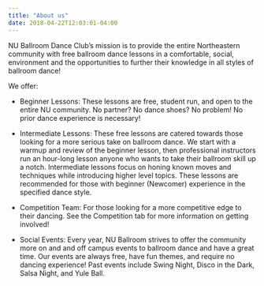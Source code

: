 ```yaml
---
title: "About us"
date: 2018-04-22T12:03:01-04:00
---
```


NU Ballroom Dance Club’s mission is to provide the entire Northeastern community
with free ballroom dance lessons in a comfortable, social, environment and the
opportunities to further their knowledge in all styles of ballroom dance! 

We offer:

* Beginner Lessons: These lessons are free, student run, and open to the entire
NU community. No partner? No dance shoes? No problem!  No prior dance experience
is necessary!

* Intermediate Lessons: These free lessons are catered towards those looking for
a more serious take on ballroom dance. We start with a warmup and review of the
beginner lesson, then professional instructors run an hour-long lesson anyone
who wants to take their ballroom skill up a notch. Intermediate lessons focus
on honing known moves and techniques while introducing higher level topics.
These lessons are recommended for those with beginner (Newcomer) experience in
the specified dance style.

* Competition Team: For those looking for a more competitive edge to their
dancing. See the Competition tab for more information on getting involved!

* Social Events:  Every year, NU Ballroom strives to offer the community more on
and and off campus events to ballroom dance and have a great time. Our events
are always free, have fun themes, and require no dancing experience! Past events
include Swing Night, Disco in the Dark, Salsa Night, and Yule Ball.
